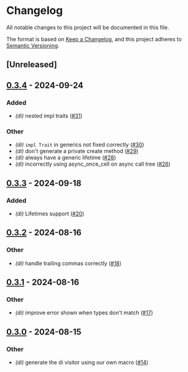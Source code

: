 # Changelog
All notable changes to this project will be documented in this file.

The format is based on [Keep a Changelog](https://keepachangelog.com/en/1.0.0/),
and this project adheres to [Semantic Versioning](https://semver.org/spec/v2.0.0.html).

## [Unreleased]

## [0.3.4](https://github.com/chesedo/despatma/compare/despatma-dependency-container-v0.3.3...despatma-dependency-container-v0.3.4) - 2024-09-24

### Added

- *(di)* nested impl traits ([#31](https://github.com/chesedo/despatma/pull/31))

### Other

- *(di)* `impl Trait` in generics not fixed correctly ([#30](https://github.com/chesedo/despatma/pull/30))
- *(di)* don't generate a private create method ([#29](https://github.com/chesedo/despatma/pull/29))
- *(di)* always have a generic lifetime ([#28](https://github.com/chesedo/despatma/pull/28))
- *(di)* incorrectly using async_once_cell on async call tree ([#26](https://github.com/chesedo/despatma/pull/26))

## [0.3.3](https://github.com/chesedo/despatma/compare/despatma-dependency-container-v0.3.2...despatma-dependency-container-v0.3.3) - 2024-09-18

### Added

- *(di)* Lifetimes support ([#20](https://github.com/chesedo/despatma/pull/20))

## [0.3.2](https://github.com/chesedo/despatma/compare/despatma-dependency-container-v0.3.1...despatma-dependency-container-v0.3.2) - 2024-08-16

### Other
- *(di)* handle trailing commas correctly ([#18](https://github.com/chesedo/despatma/pull/18))

## [0.3.1](https://github.com/chesedo/despatma/compare/despatma-dependency-container-v0.3.0...despatma-dependency-container-v0.3.1) - 2024-08-16

### Other
- *(di)* improve error shown when types don't match ([#17](https://github.com/chesedo/despatma/pull/17))

## [0.3.0](https://github.com/chesedo/despatma/compare/despatma-dependency-container-v0.2.0...despatma-dependency-container-v0.3.0) - 2024-08-15

### Other
- *(di)* generate the di visitor using our own macro ([#14](https://github.com/chesedo/despatma/pull/14))
